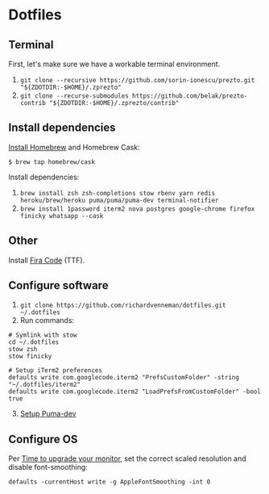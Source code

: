 # Dotfiles

## Terminal
First, let's make sure we have a workable terminal environment.

1. `git clone --recursive https://github.com/sorin-ionescu/prezto.git "${ZDOTDIR:-$HOME}/.zprezto"`
2. `git clone --recurse-submodules https://github.com/belak/prezto-contrib "${ZDOTDIR:-$HOME}/.zprezto/contrib"`

## Install dependencies
[Install Homebrew](https://brew.sh) and Homebrew Cask:

`$ brew tap homebrew/cask`

Install dependencies:

1. `brew install zsh zsh-completions stow rbenv yarn redis heroku/brew/heroku puma/puma/puma-dev terminal-notifier`
2. `brew install 1password iterm2 nova postgres google-chrome firefox finicky whatsapp --cask`

## Other

Install [Fira Code](https://github.com/tonsky/FiraCode) (TTF).

## Configure software

1. `git clone https://github.com/richardvenneman/dotfiles.git ~/.dotfiles`
2. Run commands:

```shell
# Symlink with stow
cd ~/.dotfiles
stow zsh
stow finicky

# Setup iTerm2 preferences
defaults write com.googlecode.iterm2 "PrefsCustomFolder" -string "~/.dotfiles/iterm2"
defaults write com.googlecode.iterm2 "LoadPrefsFromCustomFolder" -bool true
```

3. [Setup Puma-dev](https://github.com/puma/puma-dev#install)

## Configure OS

Per [Time to upgrade your monitor](https://tonsky.me/blog/monitors/), set the correct scaled resolution and disable font-smoothing:
```shell
defaults -currentHost write -g AppleFontSmoothing -int 0
```
